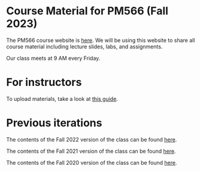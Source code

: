 
# Course Material for PM566 (Fall 2023)

The PM566 course website is
[here](https://USCbiostats.github.io/PM566). We will be using
this website to share all course material including lecture slides,
labs, and assignments.

Our class meets at 9 AM every Friday.


# For instructors

To upload materials, take a look at [this guide](adding-materials.md).

# Previous iterations

The contents of the Fall 2022 version of the class can be found
[here](https://github.com/USCbiostats/PM566/tree/fall2022).

The contents of the Fall 2021 version of the class can be found
[here](https://github.com/USCbiostats/PM566/tree/fall2021).

The contents of the Fall 2020 version of the class can be found
[here](https://github.com/USCbiostats/PM566/tree/fall2020).

